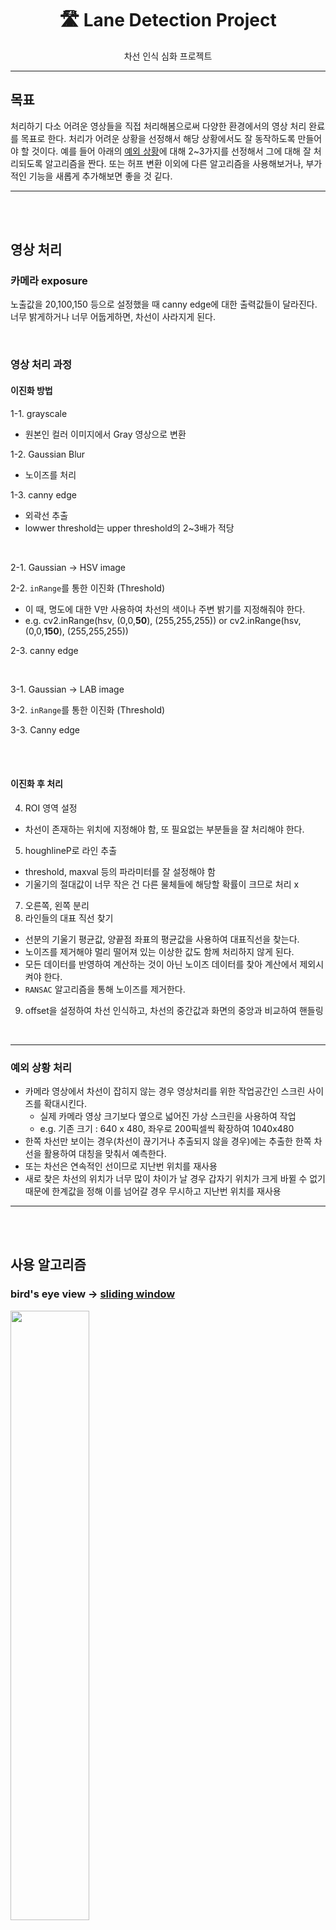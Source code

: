 <div align="center">

# 🛣️ Lane Detection Project

차선 인식 심화 프로젝트

</div>

---

## 목표

처리하기 다소 어려운 영상들을 직접 처리해봄으로써 다양한 환경에서의 영상 처리 완료를 목표로 한다. 처리가 어려운 상황을 선정해서 해당 상황에서도 잘 동작하도록 만들어야 할 것이다. 예를 들어 아래의 [예외 상황](https://github.com/dkssud8150/LaneDetectpjt/edit/jhyoon/README.md#%EC%98%88%EC%99%B8-%EC%83%81%ED%99%A9-%EC%B2%98%EB%A6%AC)에 대해 2~3가지를 선정해서 그에 대해 잘 처리되도록 알고리즘을 짠다. 또는 허프 변환 이외에 다른 알고리즘을 사용해보거나, 부가적인 기능을 새롭게 추가해보면 좋을 것 깉다.

---

<br>

<br>

## 영상 처리

### 카메라 exposure 
노출값을 20,100,150 등으로 설정했을 때 canny edge에 대한 출력값들이 달라진다. 너무 밝게하거나 너무 어둡게하면, 차선이 사라지게 된다. 

<br>

### 영상 처리 과정

#### 이진화 방법

1-1. grayscale
- 원본인 컬러 이미지에서 Gray 영상으로 변환

1-2. Gaussian Blur
- 노이즈를 처리

1-3. canny edge
  - 외곽선 추출
  - lowwer threshold는 upper threshold의 2~3배가 적당

<br>

2-1. Gaussian -\> HSV image 

2-2. `inRange`를 통한 이진화 (Threshold)
  - 이 때, 명도에 대한 V만 사용하여 차선의 색이나 주변 밝기를 지정해줘야 한다.
  - e.g. cv2.inRange(hsv, (0,0,**50**), (255,255,255)) or cv2.inRange(hsv, (0,0,**150**), (255,255,255))

2-3. canny edge

<br>

3-1. Gaussian -\> LAB image

3-2. `inRange`를 통한 이진화 (Threshold)

3-3. Canny edge

<br>

<br>

#### 이진화 후 처리

4. ROI 영역 설정
  - 차선이 존재하는 위치에 지정해야 함, 또 필요없는 부분들을 잘 처리해야 한다.
5. houghlineP로 라인 추출 
  - threshold, maxval 등의 파라미터를 잘 설정해야 함
  - 기울기의 절대값이 너무 작은 건 다른 물체들에 해당할 확률이 크므로 처리 x
7. 오른쪽, 왼쪽 분리
8. 라인들의 대표 직선 찾기
  - 선분의 기울기 평균값, 양끝점 좌표의 평균값을 사용하여 대표직선을 찾는다.
  - 노이즈를 제거해야 멀리 떨어져 있는 이상한 값도 함께 처리하지 않게 된다.
  - 모든 데이터를 반영하여 계산하는 것이 아닌 노이즈 데이터를 찾아 계산에서 제외시켜야 한다.
  - `RANSAC` 알고리즘을 통해 노이즈를 제거한다.
9. offset을 설정하여 차선 인식하고, 차선의 중간값과 화면의 중앙과 비교하여 핸들링

<br>

---

### 예외 상황 처리

- 카메라 영상에서 차선이 잡히지 않는 경우 영상처리를 위한 작업공간인 스크린 사이즈를 확대시킨다.
  - 실제 카메라 영상 크기보다 옆으로 넓어진 가상 스크린을 사용하여 작업
  - e.g. 기존 크기 : 640 x 480, 좌우로 200픽셀씩 확장하여 1040x480
- 한쪽 차선만 보이는 경우(차선이 끊기거나 추출되지 않을 경우)에는 추출한 한쪽 차선을 활용하여 대칭을 맞춰서 예측한다.
- 또는 차선은 연속적인 선이므로 지난번 위치를 재사용
- 새로 찾은 차선의 위치가 너무 많이 차이가 날 경우 갑자기 위치가 크게 바뀔 수 없기 때문에 한계값을 정해 이를 넘어갈 경우 무시하고 지난번 위치를 재사용

---

<br>

<br>

## 사용 알고리즘

### bird's eye view -\> **[sliding window](https://www.google.com/url?sa=i&url=https%3A%2F%2Fwww.mdpi.com%2F1424-8220%2F19%2F14%2F3166&psig=AOvVaw3dgcm4vjtKvEwXFY-1ojXB&ust=1649769511140000&source=images&cd=vfe&ved=0CAsQjhxqFwoTCJjaxPGRjPcCFQAAAAAdAAAAABAJ)**

<img src="https://www.mdpi.com/sensors/sensors-19-03166/article_deploy/html/images/sensors-19-03166-g012.png" width="50%">

<br>

- 알고리즘 순서
1. ROI 설정
2. perspective transform
3. hsv -\> split and using only `V`
4. inverse
5. brightness processing
6. gaussian
7. inRange
8. histogram -\> argmax abount left and right -\> sliding

<br>

<br>

---

### Hough transform + **RANSAC**

<img src="https://ars.els-cdn.com/content/image/1-s2.0-S0045790620305085-gr1.jpg" width="50%">
<img src="https://user-images.githubusercontent.com/33013780/162755205-554cf4b9-cc64-40a8-b084-8854fbfb184b.png" width="40%">

<br>

<br>

---

### [Deep learnging](https://encrypted-tbn0.gstatic.com/images?q=tbn:ANd9GcTMCl79-Jxmus3idtZDypeyTOc4ss5H96VjsQ&usqp=CAU) + RANSAC 

<img src="https://encrypted-tbn0.gstatic.com/images?q=tbn:ANd9GcTMCl79-Jxmus3idtZDypeyTOc4ss5H96VjsQ&usqp=CAU">

- [instance segmentation](https://www.google.com/url?sa=i&url=https%3A%2F%2Fpaperswithcode.com%2Fpaper%2Ftowards-end-to-end-lane-detection-an-instance&psig=AOvVaw3dgcm4vjtKvEwXFY-1ojXB&ust=1649769511140000&source=images&cd=vfe&ved=0CAsQjhxqFwoTCJjaxPGRjPcCFQAAAAAdAAAAABAy)

<br>

<br>

---

### [V-ROI](https://github.com/Yeowoolee/OpenCV-Lane-Detection)

<img src="https://user-images.githubusercontent.com/33013780/162750624-38287654-3b98-4132-a8ed-d54cf0672087.png" width="300px"> 
<img src="https://user-images.githubusercontent.com/33013780/162751237-760413eb-4d25-44b7-8c8e-f6c69a116dac.png" width="300px">


- https://yeowool0217.tistory.com/558?category=803755

<br>

<br>


---

- 개발 언어

<code><img alt = "3.1 Python" height="20" src="https://cdn.icon-icons.com/icons2/2415/PNG/512/c_original_logo_icon_146611.png"> C++ </code> 
